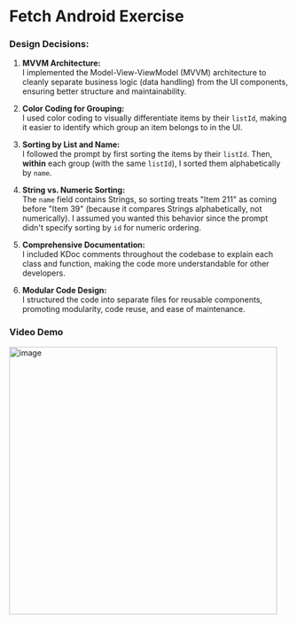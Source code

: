 # Fetch Android Exercise

### Design Decisions:
1. **MVVM Architecture:**  
I implemented the Model-View-ViewModel (MVVM) architecture to cleanly separate business logic (data handling) from the UI components, ensuring better structure and maintainability.

2. **Color Coding for Grouping:**  
   I used color coding to visually differentiate items by their `listId`, making it easier to identify which group an item belongs to in the UI.

3. **Sorting by List and Name:**  
   I followed the prompt by first sorting the items by their `listId`. Then, **within** each group (with the same `listId`), I sorted them alphabetically by `name`.

4. **String vs. Numeric Sorting:**  
   The `name` field contains Strings, so sorting treats "Item 211" as coming before "Item 39" (because it compares Strings alphabetically, not numerically). I assumed you wanted this behavior since the prompt didn't specify sorting by `id` for numeric ordering.

5. **Comprehensive Documentation:**  
   I included KDoc comments throughout the codebase to explain each class and function, making the code more understandable for other developers.

6. **Modular Code Design:**  
   I structured the code into separate files for reusable components, promoting modularity, code reuse, and ease of maintenance.

### Video Demo
<img width="483" alt="image" src="https://github.com/user-attachments/assets/1d47396c-1c91-447c-8d7d-df6792a00cce">



